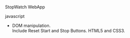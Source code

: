 StopWatch WebApp  


javascript 
- DOM manipulation.  
Include Reset
 Start and Stop Buttons.
 HTML5 and CSS3. 
